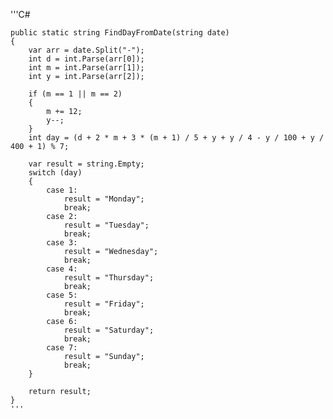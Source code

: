 '''C#

    public static string FindDayFromDate(string date)
    {
        var arr = date.Split("-");
        int d = int.Parse(arr[0]);
        int m = int.Parse(arr[1]);
        int y = int.Parse(arr[2]);

        if (m == 1 || m == 2)
        {
            m += 12;
            y--;
        }
        int day = (d + 2 * m + 3 * (m + 1) / 5 + y + y / 4 - y / 100 + y / 400 + 1) % 7;

        var result = string.Empty;
        switch (day)
        {
            case 1:
                result = "Monday";
                break;
            case 2:
                result = "Tuesday";
                break;
            case 3:
                result = "Wednesday";
                break;
            case 4:
                result = "Thursday";
                break;
            case 5:
                result = "Friday";
                break;
            case 6:
                result = "Saturday";
                break;
            case 7:
                result = "Sunday";
                break;
        }

        return result;
    }
    '''

